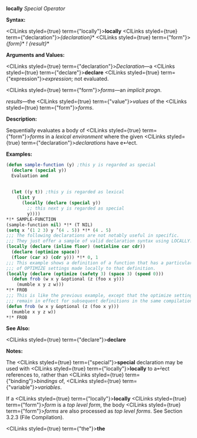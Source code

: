**locally** *Special Operator* 



**Syntax:** 



<ClLinks styled={true} term={"locally"}><b>locally</b></ClLinks> <ClLinks styled={true} term={"declaration"}><i>\{declaration\}</i></ClLinks>\* <ClLinks styled={true} term={"form"}><i>\{form\}</i></ClLinks>\* *! \{result\}*\* 



**Arguments and Values:** 



<ClLinks styled={true} term={"declaration"}><i>Declaration</i></ClLinks>—a <ClLinks styled={true} term={"declare"}><b>declare</b></ClLinks> <ClLinks styled={true} term={"expression"}><i>expression</i></ClLinks>; not evaluated. 



<ClLinks styled={true} term={"form"}><i>forms</i></ClLinks>—an *implicit progn*. 



*results*—the <ClLinks styled={true} term={"value"}><i>values</i></ClLinks> of the <ClLinks styled={true} term={"form"}><i>forms</i></ClLinks>. 



**Description:** 



Sequentially evaluates a body of <ClLinks styled={true} term={"form"}><i>forms</i></ClLinks> in a *lexical environment* where the given <ClLinks styled={true} term={"declaration"}><i>declarations</i></ClLinks> have e↵ect. 



**Examples:**
```lisp
(defun sample-function (y) ;this y is regarded as special 
  (declare (special y)) 
  Evaluation and 
  
  
  (let ((y t)) ;this y is regarded as lexical 
    (list y 
	  (locally (declare (special y)) 
	    ;; this next y is regarded as special 
	    y)))) 
*!* SAMPLE-FUNCTION 
(sample-function nil) *!* (T NIL) 
(setq x ’(1 2 3) y ’(4 . 5)) *!* (4 . 5) 
;;; The following declarations are not notably useful in specific. 
;;; They just offer a sample of valid declaration syntax using LOCALLY. 
(locally (declare (inline floor) (notinline car cdr)) 
  (declare (optimize space)) 
  (floor (car x) (cdr y))) *!* 0, 1 
;;; This example shows a definition of a function that has a particular set 
;;; of OPTIMIZE settings made locally to that definition. 
(locally (declare (optimize (safety 3) (space 3) (speed 0))) 
  (defun frob (w x y &optional (z (foo x y))) 
    (mumble x y z w))) 
*!* FROB 
;;; This is like the previous example, except that the optimize settings 
;;; remain in effect for subsequent definitions in the same compilation unit. (declaim (optimize (safety 3) (space 3) (speed 0))) 
(defun frob (w x y &optional (z (foo x y))) 
  (mumble x y z w)) 
*!* FROB 
```
**See Also:** 



<ClLinks styled={true} term={"declare"}><b>declare</b></ClLinks> 



**Notes:** 



The <ClLinks styled={true} term={"special"}><b>special</b></ClLinks> declaration may be used with <ClLinks styled={true} term={"locally"}><b>locally</b></ClLinks> to a↵ect references to, rather than <ClLinks styled={true} term={"binding"}><i>bindings</i></ClLinks> of, <ClLinks styled={true} term={"variable"}><i>variables</i></ClLinks>. 



If a <ClLinks styled={true} term={"locally"}><b>locally</b></ClLinks> <ClLinks styled={true} term={"form"}><i>form</i></ClLinks> is a *top level form*, the body <ClLinks styled={true} term={"form"}><i>forms</i></ClLinks> are also processed as *top level forms*. See Section 3.2.3 (File Compilation). 







 



 



<ClLinks styled={true} term={"the"}><b>the</b></ClLinks> 



